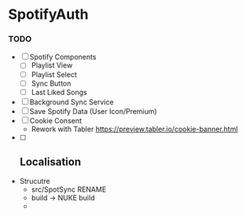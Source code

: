 # SpotifyAuth

### TODO
- [ ] Spotify Components
	- [ ] Playlist View
	- [ ] Playlist Select
	- [ ] Sync Button
	- [ ] Last Liked Songs
- [ ] Background Sync Service 
- [ ] Save Spotify Data (User Icon/Premium)
- [ ] Cookie Consent 
	- Rework with Tabler https://preview.tabler.io/cookie-banner.html
- [ ] Localisation
	- 
- Strucutre
	- src/SpotSync RENAME
	- build -> NUKE build
	- 
